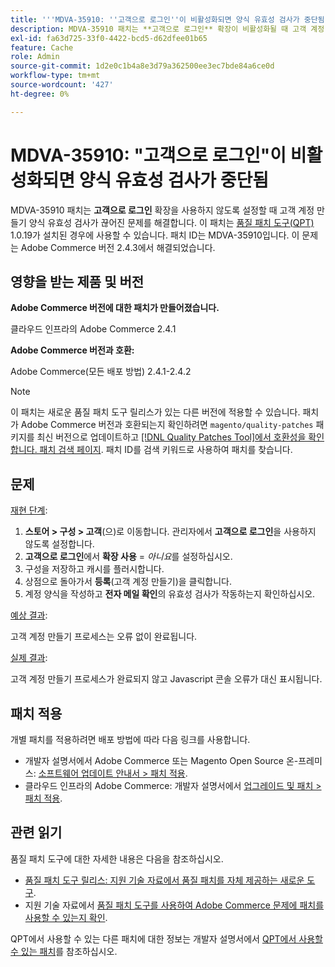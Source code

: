 ```yaml
---
title: '''MDVA-35910: ''고객으로 로그인''이 비활성화되면 양식 유효성 검사가 중단됨'''
description: MDVA-35910 패치는 **고객으로 로그인** 확장이 비활성화될 때 고객 계정 만들기 양식 유효성 검사가 중단되는 문제를 해결합니다. 이 패치는 [Quality Patches Tool (QPT)](/help/announcements/adobe-commerce-announcements/magento-quality-patches-released-new-tool-to-self-serve-quality-patches.md) 1.0.19가 설치된 경우 사용할 수 있습니다. 패치 ID는 MDVA-35910입니다. 이 문제는 Adobe Commerce 버전 2.4.3에서 해결되었습니다.
exl-id: fa63d725-33f0-4422-bcd5-d62dfee01b65
feature: Cache
role: Admin
source-git-commit: 1d2e0c1b4a8e3d79a362500ee3ec7bde84a6ce0d
workflow-type: tm+mt
source-wordcount: '427'
ht-degree: 0%

---
```


# MDVA-35910: &quot;고객으로 로그인&quot;이 비활성화되면 양식 유효성 검사가 중단됨

MDVA-35910 패치는 **고객으로 로그인** 확장을 사용하지 않도록 설정할 때 고객 계정 만들기 양식 유효성 검사가 끊어진 문제를 해결합니다. 이 패치는 [품질 패치 도구(QPT)](/help/announcements/adobe-commerce-announcements/magento-quality-patches-released-new-tool-to-self-serve-quality-patches.md) 1.0.19가 설치된 경우에 사용할 수 있습니다. 패치 ID는 MDVA-35910입니다. 이 문제는 Adobe Commerce 버전 2.4.3에서 해결되었습니다.

## 영향을 받는 제품 및 버전

**Adobe Commerce 버전에 대한 패치가 만들어졌습니다.**

클라우드 인프라의 Adobe Commerce 2.4.1

**Adobe Commerce 버전과 호환:**

Adobe Commerce(모든 배포 방법) 2.4.1-2.4.2

>[!NOTE]
>
>이 패치는 새로운 품질 패치 도구 릴리스가 있는 다른 버전에 적용할 수 있습니다. 패치가 Adobe Commerce 버전과 호환되는지 확인하려면 `magento/quality-patches` 패키지를 최신 버전으로 업데이트하고 [[!DNL Quality Patches Tool]에서 호환성을 확인합니다. 패치 검색 페이지](https://devdocs.magento.com/quality-patches/tool.html#patch-grid). 패치 ID를 검색 키워드로 사용하여 패치를 찾습니다.

## 문제

<u>재현 단계</u>:

1. **스토어 > 구성 > 고객**(으)로 이동합니다. 관리자에서 **고객으로 로그인**&#x200B;을 사용하지 않도록 설정합니다.
1. **고객으로 로그인**&#x200B;에서 **확장 사용** = *아니요*&#x200B;를 설정하십시오.
1. 구성을 저장하고 캐시를 플러시합니다.
1. 상점으로 돌아가서 **등록**(고객 계정 만들기)을 클릭합니다.
1. 계정 양식을 작성하고 **전자 메일 확인**&#x200B;의 유효성 검사가 작동하는지 확인하십시오.

<u>예상 결과</u>:

고객 계정 만들기 프로세스는 오류 없이 완료됩니다.

<u>실제 결과</u>:

고객 계정 만들기 프로세스가 완료되지 않고 Javascript 콘솔 오류가 대신 표시됩니다.

## 패치 적용

개별 패치를 적용하려면 배포 방법에 따라 다음 링크를 사용합니다.

* 개발자 설명서에서 Adobe Commerce 또는 Magento Open Source 온-프레미스: [소프트웨어 업데이트 안내서 > 패치 적용](https://devdocs.magento.com/guides/v2.4/comp-mgr/patching/mqp.html).
* 클라우드 인프라의 Adobe Commerce: 개발자 설명서에서 [업그레이드 및 패치 > 패치 적용](https://devdocs.magento.com/cloud/project/project-patch.html).

## 관련 읽기

품질 패치 도구에 대한 자세한 내용은 다음을 참조하십시오.

* [품질 패치 도구 릴리스: 지원 기술 자료에서 품질 패치를 자체 제공하는 새로운 도구](/help/announcements/adobe-commerce-announcements/magento-quality-patches-released-new-tool-to-self-serve-quality-patches.md).
* 지원 기술 자료에서 [품질 패치 도구를 사용하여 Adobe Commerce 문제에 패치를 사용할 수 있는지 확인](/help/support-tools/patches-available-in-qpt-tool/check-patch-for-magento-issue-with-magento-quality-patches.md).

QPT에서 사용할 수 있는 다른 패치에 대한 정보는 개발자 설명서에서 [QPT에서 사용할 수 있는 패치](https://devdocs.magento.com/quality-patches/tool.html#patch-grid)를 참조하십시오.
